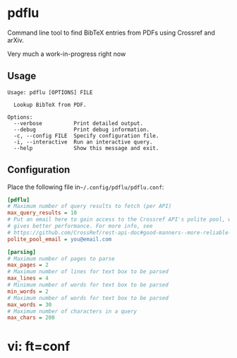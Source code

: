 # pdflu

Command line tool to find BibTeX entries from PDFs using Crossref and arXiv.

Very much a work-in-progress right now

## Usage

```
Usage: pdflu [OPTIONS] FILE

  Lookup BibTeX from PDF.

Options:
  --verbose          Print detailed output.
  --debug            Print debug information.
  -c, --config FILE  Specify configuration file.
  -i, --interactive  Run an interactive query.
  --help             Show this message and exit.
```

## Configuration

Place the following file in`~/.config/pdflu/pdflu.conf`:

```ini
[pdflu]
# Maximum number of query results to fetch (per API)
max_query_results = 10
# Put an email here to gain access to the Crossref API's polite pool, which
# gives better performance. For more info, see
# https://github.com/CrossRef/rest-api-doc#good-manners--more-reliable-service
polite_pool_email = you@email.com

[parsing]
# Maximum number of pages to parse
max_pages = 2
# Maximum number of lines for text box to be parsed
max_lines = 4
# Minimum number of words for text box to be parsed
min_words = 2
# Maximum number of words for text box to be parsed
max_words = 30
# Maximum number of characters in a query
max_chars = 200
```

# vi: ft=conf
